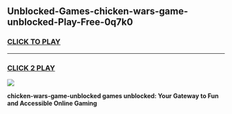 
## Unblocked-Games-chicken-wars-game-unblocked-Play-Free-0q7k0
<h3>
<a href="https://premium76.site?title=chicken-wars-game-unblocked&ref=23A">CLICK TO PLAY</a></h3>
<hr>

<h3>
<a href="https://premium76.site?title=chicken-wars-game-unblocked&ref=23A">CLICK 2 PLAY</a>
  
</h3>

<a href="https://premium76.site?title=chicken-wars-game-unblocked&ref=23A"><img src="https://clearcache.store/games.png"></a>


**chicken-wars-game-unblocked games unblocked: Your Gateway to Fun and Accessible Online Gaming**
